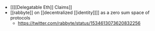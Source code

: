 - [[[[Delegatable Eth]] Claims]]
- [[rabbyte]] on [[decentralized [[identity]]]] as a zero sum space of protocols
    - https://twitter.com/rabbyte/status/1534613073620832256
